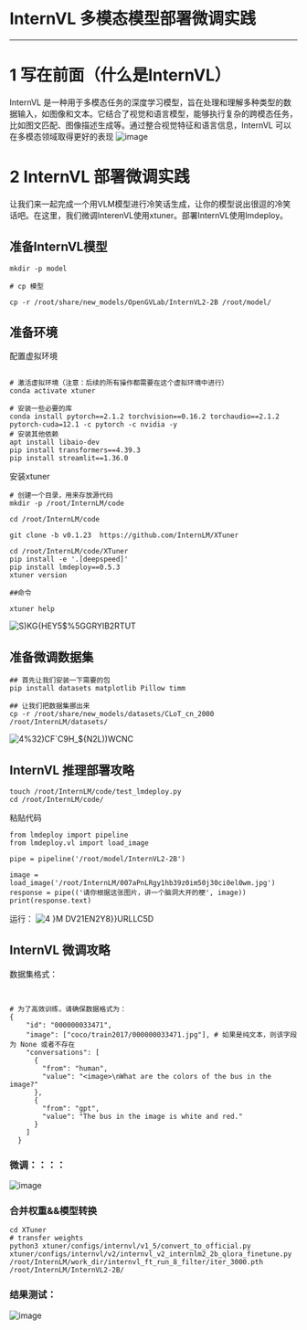 # InternVL 多模态模型部署微调实践
---
# 1 写在前面（什么是InternVL）
InternVL 是一种用于多模态任务的深度学习模型，旨在处理和理解多种类型的数据输入，如图像和文本。它结合了视觉和语言模型，能够执行复杂的跨模态任务，比如图文匹配、图像描述生成等。通过整合视觉特征和语言信息，InternVL 可以在多模态领域取得更好的表现
![image](https://github.com/user-attachments/assets/8b935ddc-e72e-46fc-9eb3-0ac22eb8ed22)
# 2 InternVL 部署微调实践
让我们来一起完成一个用VLM模型进行冷笑话生成，让你的模型说出很逗的冷笑话吧。在这里，我们微调InterenVL使用xtuner。部署InternVL使用lmdeploy。
## 准备InternVL模型
```cd /root
mkdir -p model

# cp 模型

cp -r /root/share/new_models/OpenGVLab/InternVL2-2B /root/model/
```
## 准备环境
配置虚拟环境

```conda create --name xtuner python=3.10 -y

# 激活虚拟环境（注意：后续的所有操作都需要在这个虚拟环境中进行）
conda activate xtuner

# 安装一些必要的库
conda install pytorch==2.1.2 torchvision==0.16.2 torchaudio==2.1.2 pytorch-cuda=12.1 -c pytorch -c nvidia -y
# 安装其他依赖
apt install libaio-dev
pip install transformers==4.39.3
pip install streamlit==1.36.0
```
安装xtuner
```
# 创建一个目录，用来存放源代码
mkdir -p /root/InternLM/code

cd /root/InternLM/code

git clone -b v0.1.23  https://github.com/InternLM/XTuner
```
```
cd /root/InternLM/code/XTuner
pip install -e '.[deepspeed]'
pip install lmdeploy==0.5.3
xtuner version

##命令

xtuner help
```
![S)KG{HEY5$%5GGRYIB2RTUT](https://github.com/user-attachments/assets/4ff41597-a445-4c82-93cc-46fa7d2303c4)
## 准备微调数据集
```
## 首先让我们安装一下需要的包
pip install datasets matplotlib Pillow timm

## 让我们把数据集挪出来
cp -r /root/share/new_models/datasets/CLoT_cn_2000 /root/InternLM/datasets/
```
![4%32)CF`C9H_${N2L))WCNC](https://github.com/user-attachments/assets/21859597-b9c2-47d0-b1db-c90b93a7674e)
## InternVL 推理部署攻略
```
touch /root/InternLM/code/test_lmdeploy.py
cd /root/InternLM/code/
```
粘贴代码
```
from lmdeploy import pipeline
from lmdeploy.vl import load_image

pipe = pipeline('/root/model/InternVL2-2B')

image = load_image('/root/InternLM/007aPnLRgy1hb39z0im50j30ci0el0wm.jpg')
response = pipe(('请你根据这张图片，讲一个脑洞大开的梗', image))
print(response.text)
```
运行：
![4 }M DV21EN2Y8}}URLLC5D](https://github.com/user-attachments/assets/1e2bdb11-e40a-4e82-9e1b-7dbf57c1e73e)
## InternVL 微调攻略
数据集格式：
```


# 为了高效训练，请确保数据格式为：
{
    "id": "000000033471",
    "image": ["coco/train2017/000000033471.jpg"], # 如果是纯文本，则该字段为 None 或者不存在
    "conversations": [
      {
        "from": "human",
        "value": "<image>\nWhat are the colors of the bus in the image?"
      },
      {
        "from": "gpt",
        "value": "The bus in the image is white and red."
      }
    ]
  }
```
### 微调：：：：
![image](https://github.com/user-attachments/assets/68b597f9-f930-4a1e-9498-5bae1a2c2a11)
### 合并权重&&模型转换
```
cd XTuner
# transfer weights
python3 xtuner/configs/internvl/v1_5/convert_to_official.py xtuner/configs/internvl/v2/internvl_v2_internlm2_2b_qlora_finetune.py /root/InternLM/work_dir/internvl_ft_run_8_filter/iter_3000.pth /root/InternLM/InternVL2-2B/
```
### 结果测试：
![image](https://github.com/user-attachments/assets/146f5777-a727-41d2-80f4-033d389707d0)
